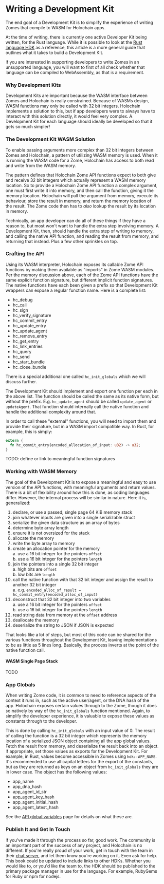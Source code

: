 # Writing a Development Kit

The end goal of a Development Kit is to simplify the experience of writing Zomes that compile to WASM for Holochain apps.

At the time of writing, there is currently one active Developer Kit being written, for the Rust language. While it is possible to look at the [Rust language HDK](https://github.com/holochain/hdk-rust) as a reference, this article is a more general guide that outlines what it takes to build a Development Kit.

If you are interested in supporting developers to write Zomes in an unsupported language, you will want to first of all check whether that language can be compiled to WebAssembly, as that is a requirement.

### Why Development Kits

Development Kits are important because the WASM interface between Zomes and Holochain is really constrained. Because of WASMs design, WASM functions may only be called with 32 bit integers. Holochain implements a solution to this, but if app developers were to always have to interact with this solution directly, it would feel very complex. A Development Kit for each language should ideally be developed so that it gets so much simpler!

### The Development Kit WASM Solution

To enable passing arguments more complex than 32 bit integers between Zomes and Holochain, a pattern of utilizing WASM memory is used. When it is running the WASM code for a Zome, Holochain has access to both read and write from the WASM memory.

The pattern defines that Holochain Zome API functions expect to both give and receive 32 bit integers which actually represent a WASM memory location. So to provide a Holochain Zome API function a complex argument, one must first write it into memory, and then call the function, giving it the memory location. Holochain will pull the argument from memory, execute its behaviour, store the result in memory, and return the memory location of the result. The Zome code then has to *also* lookup the result by its location in memory.

Technically, an app developer can do all of these things if they have a reason to, but most won't want to handle the extra step involving memory. A Development Kit, then, should handle the extra step of writing to memory, and calling the native API function, and reading the result from memory, and returning that instead. Plus a few other sprinkles on top.

### Crafting the API

Using its WASM interpreter, Holochain exposes its callable Zome API functions by making them available as "imports" in Zome WASM modules. Per the memory discussion above, each of the Zome API functions have the same explicit function signature, but different implicit function signatures. The native functions have each been given a prefix so that Development Kit wrappers can expose a regular function name. Here is a complete list:

- hc_debug
- hc_call
- hc_sign
- hc_verify_signature
- hc_commit_entry
- hc_update_entry
- hc_update_agent
- hc_remove_entry
- hc_get_entry
- hc_link_entries
- hc_query
- hc_send
- hc_start_bundle
- hc_close_bundle

There is a special additional one called `hc_init_globals` which we will discuss further.

The Development Kit should implement and export one function per each in the above list. The function should be called the same as its native form, but without the prefix. E.g. `hc_update_agent` should be called `update_agent` or `updateAgent`. That function should internally call the native function and handle the additional complexity around that.

In order to call these "external" functions, you will need to import them and provide their signature, but in a WASM import compatible way. In Rust, for example, this is simply:
```rust
extern {
  fn hc_commit_entry(encoded_allocation_of_input: u32) -> u32;
}
```

TODO: define or link to meaningful function signatures

### Working with WASM Memory

The goal of the Development Kit is to expose a meaningful and easy to use version of the API functions, with meaningful arguments and return values. There is a bit of flexibility around how this is done, as coding languages differ. However, the internal process will be similar in nature. Here it is, generalized:
1. declare, or use a passed, single page 64 KiB memory stack
2. join whatever inputs are given into a single serializable struct
3. serialize the given data structure as an array of bytes
4. determine byte array length
5. ensure it is not oversized for the stack
6. allocate the memory
7. write the byte array to memory
8. create an allocation pointer for the memory  
  a. use a 16 bit integer for the pointers `offset`  
  b. use a 16 bit integer for the pointers `length`
9. join the pointers into a single 32 bit integer  
  a. high bits are `offset`  
  b. low bits are `length`
10. call the native function with that 32 bit integer and assign the result to another 32 bit integer  
  a. e.g. `encoded_alloc_of_result = hc_commit_entry(encoded_alloc_of_input)`
11. deconstruct that 32 bit integer into two variables  
  a. use a 16 bit integer for the pointers `offset`  
  b. use a 16 bit integer for the pointers `length`
12. read string data from memory at the `offset` address
13. deallocate the memory
14. deserialize the string to JSON if JSON is expected

That looks like a lot of steps, but most of this code can be shared for the various functions throughout the Development Kit, leaving implementations to be as little as 5 lines long. Basically, the process inverts at the point of the native function call.

#### WASM Single Page Stack

TODO

### App Globals

When writing Zome code, it is common to need to reference aspects of the context it runs in, such as the active user/agent, or the DNA hash of the app. Holochain exposes certain values through to the Zome, though it does so natively by way of the `hc_init_globals` function mentioned. Again, to simplify the developer experience, it is valuable to expose these values as constants through to the developer.

This is done by calling `hc_init_globals` with an input value of 0. The result of calling the function is a 32 bit integer which represents the memory location of a serialized JSON object containing all the app global values. Fetch the result from memory, and deserialize the result back into an object. If appropriate, set those values as exports for the Development Kit. For example, in Rust, values become accessible in Zomes using `hdk::APP_NAME`. It's recommended to use all capital letters for the export of the constants, but as they are returned as keys on an object from `hc_init_globals` they are in lower case. The object has the following values:
- app_name
- app_dna_hash
- app_agent_id_str
- app_agent_key_hash
- app_agent_initial_hash
- app_agent_latest_hash

See the [API global variables](/zome/api_globals.html) page for details on what these are.

### Publish It and Get In Touch

If you've made it through the process so far, good work. The community is an important part of the success of any project, and Holochain is no different. If you're really proud of your work, get in touch with the team in their [chat server](https://chat.holochain.net/appsup/channels/hc-core), and let them know you're working on it. Even ask for help. This book could be updated to include links to other HDKs. Whether you would like to, or you'd like the team to, the HDK should be published to the primary package manager in use for the language. For example, RubyGems for Ruby or npm for nodejs.
